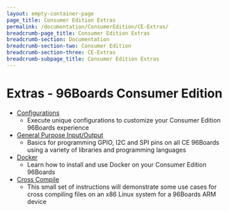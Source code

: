 ```yaml
---
layout: empty-container-page
page_title: Consumer Edition Extras
permalink: /documentation/ConsumerEdition/CE-Extras/
breadcrumb-page_title: Consumer Edition Extras
breadcrumb-section: Documentation
breadcrumb-section-two: Consumer Edition
breadcrumb-section-three: CE-Extras
breadcrumb-subpage_title: Consumer Edition Extras
---
```

# Extras - 96Boards Consumer Edition

- [Configurations](Configuration/)
   - Execute unique configurations to customize your Consumer Edition 96Boards experience
- [General Purpose Input/Output](GPIO/)
   - Basics for programming GPIO, I2C and SPI pins on all CE 96Boards using a variety of libraries and programming languages
- [Docker](DockerCE.md)
   - Learn how to install and use Docker on your Consumer Edition 96Boards
- [Cross Compile](../../Extras/CrossCompile/)
   - This small set of instructions will demonstrate some use cases for cross compiling files on an x86 Linux system for a 96Boards ARM device
